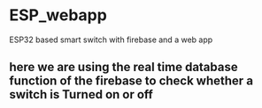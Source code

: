 # ESP_webapp
ESP32 based smart switch with firebase and a web app

## here we are using the real time database function of the firebase to check whether a switch is Turned on or off